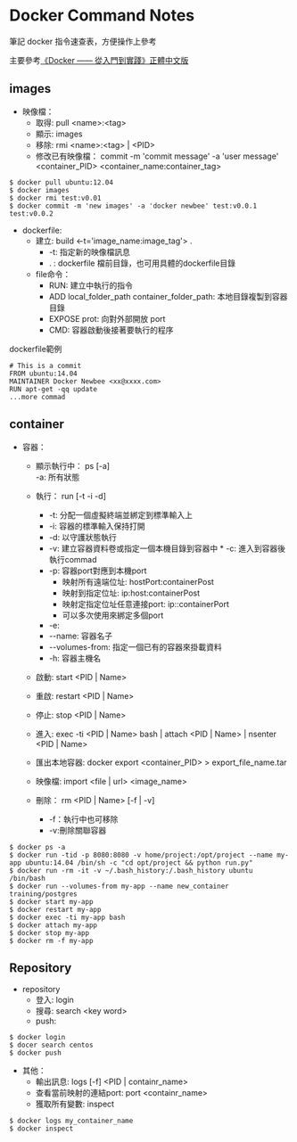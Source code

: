# Docker Command Notes

筆記 docker 指令速查表，方便操作上參考

主要參考[《Docker —— 從入門到實踐­》正體中文版](https://www.gitbook.com/book/philipzheng/docker_practice/details)

## images

* 映像檔：
	* 取得: pull \<name\>:\<tag\> 
	* 顯示: images
	* 移除: rmi \<name\>:\<tag\> | \<PID\> 
	* 修改已有映像檔： commit -m 'commit message' -a 'user message' \<container\_PID\> \<container\_name:container_tag\>

```
$ docker pull ubuntu:12.04
$ docker images
$ docker rmi test:v0.01
$ docker commit -m 'new images' -a 'docker newbee' test:v0.0.1 test:v0.0.2
```

* dockerfile:
	* 建立: build \<-t='image\_name:image\_tag'\> .
		* -t: 指定新的映像檔訊息 
		* . : dockerfile 檔前目錄，也可用具體的dockerfile目錄
	* file命令：
		* RUN: 建立中執行的指令	 
		* ADD local_folder_path container_folder_path: 本地目錄複製到容器目錄
		* EXPOSE prot: 向對外部開放 port
		* CMD: 容器啟動後接著要執行的程序


dockerfile範例

```
# This is a commit
FROM ubuntu:14.04
MAINTAINER Docker Newbee <xx@xxxx.com>
RUN apt-get -qq update
...more commad

```

## container

* 容器： 
	* 顯示執行中： ps [-a]  
		-a: 所有狀態
	* 執行： run [-t -i -d] 
		* -t: 分配一個虛擬終端並綁定到標準輸入上
		* -i: 容器的標準輸入保持打開
		* -d: 以守護狀態執行
		* -v: 建立容器資料卷或指定一個本機目錄到容器中		* -c: 進入到容器後執行commad
		* -p: 容器port對應到本機port
			* 映射所有遠端位址: hostPort:containerPost
			* 映射到指定位址: ip:host:containerPost 
			* 映射定指定位址任意連接port: ip::containerPort
			* 可以多次使用來綁定多個port
		* -e:
		* --name: 容器名子
		* --volumes-from: 指定一個已有的容器來掛載資料
		* -h: 容器主機名

	* 啟動: start \<PID | Name\>
	* 重啟: restart \<PID | Name\>
	* 停止: stop \<PID | Name\>
	* 進入: exec -ti \<PID | Name\> bash | attach \<PID | Name\> | nsenter \<PID | Name\>
	* 匯出本地容器: docker export \<container\_PID\> > export\_file\_name.tar
	* 映像檔: import \<file | url\> \<image\_name\>
	* 刪除： rm \<PID | Name\> [-f | -v]
		* -f：執行中也可移除 
		* -v:刪除關聯容器

```
$ docker ps -a
$ docker run -tid -p 8080:8080 -v home/project:/opt/project --name my-app ubuntu:14.04 /bin/sh -c "cd opt/project && python run.py"
$ docker run -rm -it -v ~/.bash_history:/.bash_history ubuntu /bin/bash
$ docker run --volumes-from my-app --name new_container training/postgres
$ docker start my-app
$ docker restart my-app
$ docker exec -ti my-app bash
$ docker attach my-app
$ docker stop my-app
$ docker rm -f my-app
```

## Repository

* repository	
	* 登入: login
	* 搜尋: search \<key word\>
	* push:

	
```
$ docker login
$ docer search centos
$ docker push
```

* 其他：
	* 輸出訊息: logs [-f] \<PID | containr_name\>
	* 查看當前映射的連結port: port \<containr_name\> <port>
	* 獲取所有變數: inspect

```
$ docker logs my_container_name
$ docker inspect
```
		 
